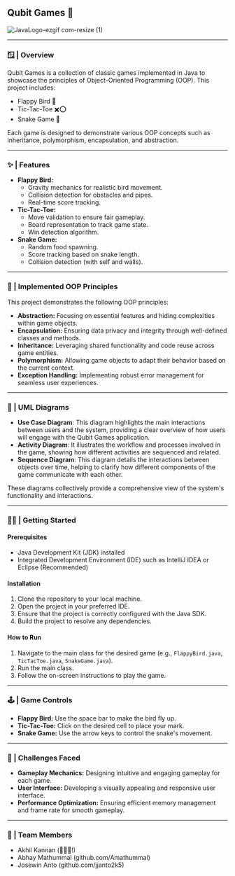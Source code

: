 ## Qubit Games 🎲
![JavaLogo-ezgif com-resize (1)](https://github.com/user-attachments/assets/ab487e8c-cfea-496c-8cf2-f05dcf66f6e7)

---

### 🪟 | Overview

Qubit Games is a collection of classic games implemented in Java to showcase the principles of Object-Oriented Programming (OOP). This project includes:

*   Flappy Bird 🐥
*   Tic-Tac-Toe ✖️⭕
*   Snake Game 🐍

Each game is designed to demonstrate various OOP concepts such as inheritance, polymorphism, encapsulation, and abstraction.

---

### ✨ | Features

*   **Flappy Bird:**
    *   Gravity mechanics for realistic bird movement.
    *   Collision detection for obstacles and pipes.
    *   Real-time score tracking.
*   **Tic-Tac-Toe:**
    *   Move validation to ensure fair gameplay.
    *   Board representation to track game state.
    *   Win detection algorithm.
*   **Snake Game:**
    *   Random food spawning.
    *   Score tracking based on snake length.
    *   Collision detection (with self and walls).

---

### 📙 | Implemented OOP Principles

This project demonstrates the following OOP principles:

*   **Abstraction:** Focusing on essential features and hiding complexities within game objects.
*   **Encapsulation:** Ensuring data privacy and integrity through well-defined classes and methods.
*   **Inheritance:** Leveraging shared functionality and code reuse across game entities.
*   **Polymorphism:** Allowing game objects to adapt their behavior based on the current context.
*   **Exception Handling:** Implementing robust error management for seamless user experiences.

---

### 🔷 | UML Diagrams

- **Use Case Diagram**: This diagram highlights the main interactions between users and the system, providing a clear overview of how users will engage with the Qubit Games application.
- **Activity Diagram**: It illustrates the workflow and processes involved in the game, showing how different activities are sequenced and related.
- **Sequence Diagram**: This diagram details the interactions between objects over time, helping to clarify how different components of the game communicate with each other.

These diagrams collectively provide a comprehensive view of the system's functionality and interactions.

---

### 💪🏼 | Getting Started

#### Prerequisites

*   Java Development Kit (JDK) installed
*   Integrated Development Environment (IDE) such as IntelliJ IDEA or Eclipse (Recommended)

#### Installation

1.  Clone the repository to your local machine.
2.  Open the project in your preferred IDE.
3.  Ensure that the project is correctly configured with the Java SDK.
4.  Build the project to resolve any dependencies.

#### How to Run

1.  Navigate to the main class for the desired game (e.g., `FlappyBird.java`, `TicTacToe.java`, `SnakeGame.java`).
2.  Run the main class.
3.  Follow the on-screen instructions to play the game.

---

### 🕹️ | Game Controls

*   **Flappy Bird:** Use the space bar to make the bird fly up.
*   **Tic-Tac-Toe:** Click on the desired cell to place your mark.
*   **Snake Game:** Use the arrow keys to control the snake's movement.

---

### 🚧 | Challenges Faced

*   **Gameplay Mechanics:** Designing intuitive and engaging gameplay for each game.
*   **User Interface:** Developing a visually appealing and responsive user interface.
*   **Performance Optimization:** Ensuring efficient memory management and frame rate for smooth gameplay.

---

### 👥 | Team Members

*   Akhil Kannan (🙋🏻‍♂️!)
*   Abhay Mathummal (github.com/Amathummal)
*   Josewin Anto (github.com/jjanto2k5)
